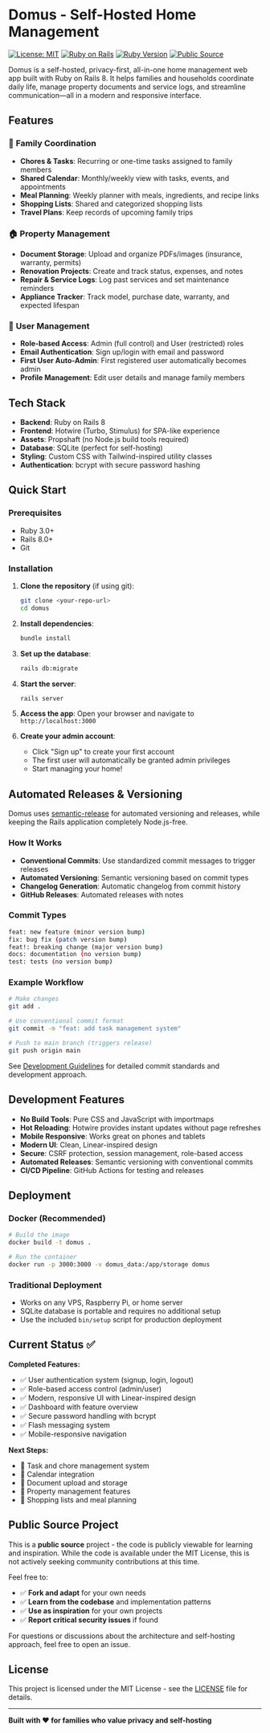 # Domus - Self-Hosted Home Management

[![License: MIT](https://img.shields.io/badge/License-MIT-yellow.svg)](https://opensource.org/licenses/MIT)
[![Ruby on Rails](https://img.shields.io/badge/Rails-8.0+-red.svg)](https://rubyonrails.org/)
[![Ruby Version](https://img.shields.io/badge/Ruby-3.4+-red.svg)](https://www.ruby-lang.org/)
[![Public Source](https://img.shields.io/badge/Source-Public-blue.svg)](#public-source-project)

Domus is a self-hosted, privacy-first, all-in-one home management web app built with Ruby on Rails 8. It helps families and households coordinate daily life, manage property documents and service logs, and streamline communication—all in a modern and responsive interface.

## Features

### 🏡 **Family Coordination**
- **Chores & Tasks**: Recurring or one-time tasks assigned to family members
- **Shared Calendar**: Monthly/weekly view with tasks, events, and appointments
- **Meal Planning**: Weekly planner with meals, ingredients, and recipe links
- **Shopping Lists**: Shared and categorized shopping lists
- **Travel Plans**: Keep records of upcoming family trips

### 🏠 **Property Management**
- **Document Storage**: Upload and organize PDFs/images (insurance, warranty, permits)
- **Renovation Projects**: Create and track status, expenses, and notes
- **Repair & Service Logs**: Log past services and set maintenance reminders
- **Appliance Tracker**: Track model, purchase date, warranty, and expected lifespan

### 🔐 **User Management**
- **Role-based Access**: Admin (full control) and User (restricted) roles
- **Email Authentication**: Sign up/login with email and password
- **First User Auto-Admin**: First registered user automatically becomes admin
- **Profile Management**: Edit user details and manage family members

## Tech Stack

- **Backend**: Ruby on Rails 8
- **Frontend**: Hotwire (Turbo, Stimulus) for SPA-like experience
- **Assets**: Propshaft (no Node.js build tools required)
- **Database**: SQLite (perfect for self-hosting)
- **Styling**: Custom CSS with Tailwind-inspired utility classes
- **Authentication**: bcrypt with secure password hashing

## Quick Start

### Prerequisites
- Ruby 3.0+ 
- Rails 8.0+
- Git

### Installation

1. **Clone the repository** (if using git):
   ```bash
   git clone <your-repo-url>
   cd domus
   ```

2. **Install dependencies**:
   ```bash
   bundle install
   ```

3. **Set up the database**:
   ```bash
   rails db:migrate
   ```

4. **Start the server**:
   ```bash
   rails server
   ```

5. **Access the app**:
   Open your browser and navigate to `http://localhost:3000`

6. **Create your admin account**:
   - Click "Sign up" to create your first account
   - The first user will automatically be granted admin privileges
   - Start managing your home!

## Automated Releases & Versioning

Domus uses [semantic-release](https://github.com/semantic-release/semantic-release) for automated versioning and releases, while keeping the Rails application completely Node.js-free.

### How It Works

- **Conventional Commits**: Use standardized commit messages to trigger releases
- **Automated Versioning**: Semantic versioning based on commit types
- **Changelog Generation**: Automatic changelog from commit history
- **GitHub Releases**: Automated releases with notes

### Commit Types

```bash
feat: new feature (minor version bump)
fix: bug fix (patch version bump)
feat!: breaking change (major version bump)
docs: documentation (no version bump)
test: tests (no version bump)
```

### Example Workflow

```bash
# Make changes
git add .

# Use conventional commit format
git commit -m "feat: add task management system"

# Push to main branch (triggers release)
git push origin main
```

See [Development Guidelines](.github/CONTRIBUTING.md) for detailed commit standards and development approach.

## Development Features

- **No Build Tools**: Pure CSS and JavaScript with importmaps
- **Hot Reloading**: Hotwire provides instant updates without page refreshes
- **Mobile Responsive**: Works great on phones and tablets
- **Modern UI**: Clean, Linear-inspired design
- **Secure**: CSRF protection, session management, role-based access
- **Automated Releases**: Semantic versioning with conventional commits
- **CI/CD Pipeline**: GitHub Actions for testing and releases

## Deployment

### Docker (Recommended)
```bash
# Build the image
docker build -t domus .

# Run the container
docker run -p 3000:3000 -v domus_data:/app/storage domus
```

### Traditional Deployment
- Works on any VPS, Raspberry Pi, or home server
- SQLite database is portable and requires no additional setup
- Use the included `bin/setup` script for production deployment

## Current Status ✅

**Completed Features:**
- ✅ User authentication system (signup, login, logout)
- ✅ Role-based access control (admin/user)
- ✅ Modern, responsive UI with Linear-inspired design
- ✅ Dashboard with feature overview
- ✅ Secure password handling with bcrypt
- ✅ Flash messaging system
- ✅ Mobile-responsive navigation

**Next Steps:**
- 🔄 Task and chore management system
- 🔄 Calendar integration
- 🔄 Document upload and storage
- 🔄 Property management features
- 🔄 Shopping lists and meal planning

## Public Source Project

This is a **public source** project - the code is publicly viewable for learning and inspiration. While the code is available under the MIT License, this is not actively seeking community contributions at this time.

Feel free to:
- ✅ **Fork and adapt** for your own needs
- ✅ **Learn from the codebase** and implementation patterns  
- ✅ **Use as inspiration** for your own projects
- ✅ **Report critical security issues** if found

For questions or discussions about the architecture and self-hosting approach, feel free to open an issue.

## License

This project is licensed under the MIT License - see the [LICENSE](LICENSE) file for details.

---

**Built with ❤️ for families who value privacy and self-hosting**
